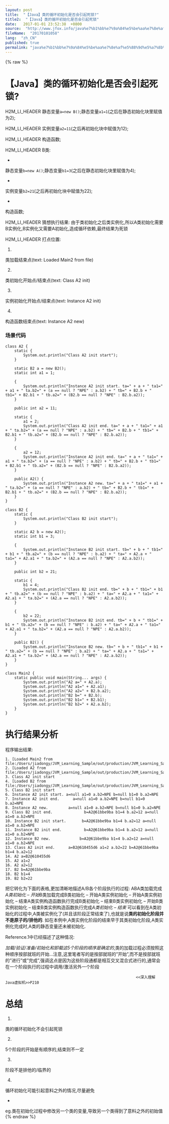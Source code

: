 ```yaml
---
layout: post
title:  "【Java】类的循环初始化是否会引起死锁?"
title2:  "【Java】类的循环初始化是否会引起死锁"
date:   2017-01-01 23:52:38  +0800
source:  "http://www.jfox.info/java%e7%b1%bb%e7%9a%84%e5%be%aa%e7%8e%af%e5%88%9d%e5%a7%8b%e5%8c%96%e6%98%af%e5%90%a6%e4%bc%9a%e5%bc%95%e8%b5%b7%e6%ad%bb%e9%94%81.html"
fileName:  "20170101058"
lang:  "zh_CN"
published: true
permalink: "java%e7%b1%bb%e7%9a%84%e5%be%aa%e7%8e%af%e5%88%9d%e5%a7%8b%e5%8c%96%e6%98%af%e5%90%a6%e4%bc%9a%e5%bc%95%e8%b5%b7%e6%ad%bb%e9%94%81.html"
---
```

{% raw %}
# 【Java】类的循环初始化是否会引起死锁? 


H2M_LI_HEADER 
静态变量`a=new B()`;静态变量`a1=1`(之后在静态初始化块里赋值为2);

H2M_LI_HEADER 
实例变量`a2=11`(之后再初始化块中赋值为12);

H2M_LI_HEADER 
构造函数;

H2M_LI_HEADER 
B类:

- 
静态变量`b=new A()`;静态变量`b1=3`(之后在静态初始化块里赋值为4);

- 
实例变量`b2=21`(之后再初始化块中赋值为22);

- 
构造函数;

H2M_LI_HEADER 
猜想执行结果: 由于类初始化之后类实例化,所以A类初始化需要B实例化,B实例化又需要A初始化,造成循环依赖,最终结果为死锁

H2M_LI_HEADER 
打点位置:

1. 
类加载结束点(text: Loaded Main2 from file)

2. 
类初始化开始点/结束点(text: Class A2 init)

3. 
实例初始化开始点/结束点(text: Instance A2 init)

4. 
构造函数结束点(text: Instance A2 new)

### 场景代码

    class A2 {
        static {
            System.out.println("Class A2 init start");
        }
    
        static B2 a = new B2();
        static int a1 = 1;
    
        {
            System.out.println("Instance A2 init start. ta=" + a + " ta1=" + a1 + " ta.b2=" + (a == null ? "NPE" : a.b2) + " tb=" + B2.b + " tb1=" + B2.b1 + " tb.a2=" + (B2.b == null ? "NPE" : B2.b.a2));
        }
    
        public int a2 = 11;
    
        static {
            a1 = 2;
            System.out.println("Class A2 init end. ta=" + a + " ta1=" + a1 + " ta.b2=" + (a == null ? "NPE" : a.b2) + " tb=" + B2.b + " tb1=" + B2.b1 + " tb.a2=" + (B2.b == null ? "NPE" : B2.b.a2));
        }
    
        {
            a2 = 12;
            System.out.println("Instance A2 init end. ta=" + a + " ta1=" + a1 + " ta.b2=" + (a == null ? "NPE" : a.b2) + " tb=" + B2.b + " tb1=" + B2.b1 + " tb.a2=" + (B2.b == null ? "NPE" : B2.b.a2));
        }
    
        public A2() {
            System.out.println("Instance A2 new. ta=" + a + " ta1=" + a1 + " ta.b2=" + (a == null ? "NPE" : a.b2) + " tb=" + B2.b + " tb1=" + B2.b1 + " tb.a2=" + (B2.b == null ? "NPE" : B2.b.a2));
        }
    }
    
    class B2 {
        static {
            System.out.println("Class B2 init start");
        }
    
        static A2 b = new A2();
        static int b1 = 3;
    
        {
            System.out.println("Instance B2 init start. tb=" + b + " tb1=" + b1 + " tb.a2=" + (b == null ? "NPE" : b.a2) + " ta=" + A2.a + " ta1=" + A2.a1 + " ta.b2=" + (A2.a == null ? "NPE" : A2.a.b2));
        }
    
        public int b2 = 21;
    
        static {
            b1 = 4;
            System.out.println("Class B2 init end. tb=" + b + " tb1=" + b1 + " tb.a2=" + (b == null ? "NPE" : b.a2) + " ta=" + A2.a + " ta1=" + A2.a1 + " ta.b2=" + (A2.a == null ? "NPE" : A2.a.b2));
        }
    
        {
            b2 = 22;
            System.out.println("Instance B2 init end. tb=" + b + " tb1=" + b1 + " tb.a2=" + (b == null ? "NPE" : b.a2) + " ta=" + A2.a + " ta1=" + A2.a1 + " ta.b2=" + (A2.a == null ? "NPE" : A2.a.b2));
        }
    
        public B2() {
            System.out.println("Instance B2 new. tb=" + b + " tb1=" + b1 + " tb.a2=" + (b == null ? "NPE" : b.a2) + " ta=" + A2.a + " ta1=" + A2.a1 + " ta.b2=" + (A2.a == null ? "NPE" : A2.a.b2));
        }
    }
    
    class Main2 {
        static public void main(String... args) {
            System.out.println("A2 a=" + A2.a);
            System.out.println("A2 a1=" + A2.a1);
            System.out.println("A2 a2=" + B2.b.a2);
            System.out.println("B2 b=" + B2.b);
            System.out.println("B2 b1=" + B2.b1);
            System.out.println("B2 b2=" + A2.a.b2);
        }
    }

# 执行结果分析

程序输出结果:

    1. [Loaded Main2 from file:/Users/jiadongy/JVM_Learning_Sample/out/production/JVM_Learning_Sample/]
    2. [Loaded A2 from file:/Users/jiadongy/JVM_Learning_Sample/out/production/JVM_Learning_Sample/]
    3. Class A2 init start
    4. [Loaded B2 from file:/Users/jiadongy/JVM_Learning_Sample/out/production/JVM_Learning_Sample/]
    5. Class B2 init start
    6. Instance A2 init start. a=null a1=0 a.b2=NPE b=null b1=0 b.a2=NPE
    7. Instance A2 init end.      a=null a1=0 a.b2=NPE b=null b1=0 b.a2=NPE
    8. Instance A2 new.         a=null a1=0 a.b2=NPE b=null b1=0 b.a2=NPE
    9. Class B2 init end.              b=A2@61bbe9ba b1=4 b.a2=12 a=null a1=0 a.b2=NPE
    10. Instance B2 init start.       b=A2@61bbe9ba b1=4 b.a2=12 a=null a1=0 a.b2=NPE
    11. Instance B2 init end.          b=A2@61bbe9ba b1=4 b.a2=12 a=null a1=0 a.b2=NPE
    12. Instance B2 new.             b=A2@61bbe9ba b1=4 b.a2=12 a=null a1=0 a.b2=NPE
    13. Class A2 init end.      a=B2@610455d6 a1=2 a.b2=22 b=A2@61bbe9ba b1=4 b.a2=12
    14. A2 a=B2@610455d6
    15. A2 a1=2
    16. A2 a2=12
    17. B2 b=A2@61bbe9ba
    18. B2 b1=4
    19. B2 b2=22

把它转化为下面的表格,更加清晰地描述A/B各个阶段执行的过程:
ABA类加载完成*A类初始化 – 开始*B类加载完成B类初始化 – 开始A类实例初始化 – 开始A类实例初始化 – 结束A类实例构造函数执行完成B类初始化 – 结束B类实例初始化 – 开始B类实例初始化 – 结束B类实例构造函数执行完成*A类初始化 – 结束*
可以看到在A类初始化的过程中,A类被实例化了(并且该阶段正常结束了),也就是说**类的初始化阶段并不是原子的/排他的**.
如在本例中,A类实例化阶段的结束早于其类初始化阶段,A类实例化完成时,A类的静态变量还未被初始化.

Reference.1中已经描述了这种情况:

_加载/验证/准备/初始化和卸载这5个阶段的顺序是确定的_,类的加载过程必须按照这种顺序按部就班的开始…注意,这里笔者写的是按部就班的”开始”,而不是按部就班的”进行”或”完成”,强调这点是因为这些阶段通都是相互交叉混合式进行的,通常会在一个阶段执行的过程中调用/激活另外一个阶段

                                                              <<深入理解Java虚拟机>>P210
    

# 总结

1. 
类的循环初始化不会引起死锁

2. 
5个阶段的开始是有顺序的,结束则不一定

3. 
阶段不是排他的/临界的

4. 
循环初始化可能引起意料之外的情况,尽量避免

- 
eg.类在初始化过程中修改另一个类的变量,导致另一个类得到了意料之外的初始值
{% endraw %}